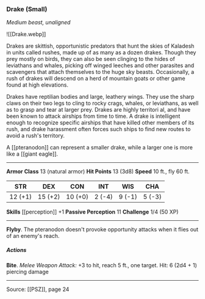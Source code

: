### Drake (Small)
_Medium beast, unaligned_

![[Drake.webp]]

Drakes are skittish, opportunistic predators that hunt the skies of Kaladesh in units called rushes, made up of as many as a dozen drakes. Though they prey mostly on birds, they can also be seen clinging to the hides of leviathans and whales, picking off winged leeches and other parasites and scavengers that attach themselves to the huge sky beasts. Occasionally, a rush of drakes will descend on a herd of mountain goats or other game found at high elevations.

Drakes have reptilian bodies and large, leathery wings. They use the sharp claws on their two legs to cling to rocky crags, whales, or leviathans, as well as to grasp and tear at larger prey. Drakes are highly territori al, and have been known to attack airships from time to time. A drake is intelligent enough to recognize specific airships that have killed other members of its rush, and drake harassment often forces such ships to find new routes to avoid a rush's territory.

A [[pteranodon]] can represent a smaller drake, while a larger one is more like a [[giant eagle]].



---

**Armor Class** 13 (natural armor)
**Hit Points** 13 (3d8)
**Speed** 10 ft., fly 60 ft.

| STR     | DEX     | CON     | INT     | WIS     | CHA     |
|---------|---------|---------|---------|---------|---------|
| 12 (+1) | 15 (+2) | 10 (+0) | 2 (-4) | 9 (-1) | 5 (-3) |

**Skills** [[perception]] +1
**Passive Perception** 11
**Challenge** 1/4 (50 XP)

---

**Flyby**. The pteranodon doesn't provoke opportunity attacks when it flies out of an enemy's reach.

##### Actions
**Bite**. _Melee Weapon Attack:_ +3 to hit, reach 5 ft., one target. Hit: 6 (2d4 + 1) piercing damage


---

Source: [[PSZ]], page 24